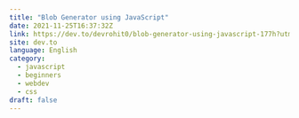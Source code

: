 ```yaml
---
title: "Blob Generator using JavaScript"
date: 2021-11-25T16:37:32Z
link: https://dev.to/devrohit0/blob-generator-using-javascript-177h?utm_medium=RSS&utm_source=news.12bit.vn
site: dev.to
language: English
category:
  - javascript
  - beginners
  - webdev
  - css
draft: false
---
```

